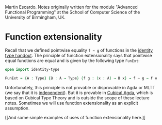 
Martin Escardo.
Notes originally written for the module "Advanced Functional Programming"
at the School of Computer Science of the University of Birmingham, UK.


<!--
```agda
{-# OPTIONS --without-K --safe #-}

module function-extensionality where

open import general-notation
```
-->

# Function extensionality

Recall that we defined pointwise equality `f ∼ g` of functions in the [identity type handout](identity-type.lagda.md).
The principle of function extensionality says that pointwise equal functions are equal and is given by the following type `FunExt`:
```agda
open import identity-type

FunExt = {A : Type} {B : A → Type} {f g : (x : A) → B x} → f ∼ g → f ≡ g
```
Unfortunately, this principle is not provable or disprovable in Agda or MLTT (we say that it is [independent](https://en.wikipedia.org/wiki/Independence_(mathematical_logic))).
But it is provable in [Cubical Agda](https://agda.readthedocs.io/en/latest/language/cubical.html), which is based on Cubical Type Theory and is outside the scope of these lecture notes. Sometimes we will use function extensionality as an explicit assumption.

[[And some simple examples of uses of function extensionality here.]]
